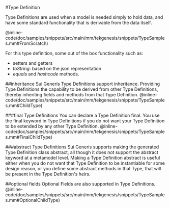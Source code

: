 #Type Definition

Type Definitions are used when a model is needed simply to hold data, and have some standard functionality that is derivable from the data itself.

@inline-code(doc/samples/snippets/src/main/mm/tekgenesis/snippets/TypeSamples.mm#FromScratch)

For this type definition, some out of the box functionality such as:

* setters and getters
* *toString*: based on the json representation
* *equals* and *hashcode* methods.


##inheritance
Sui Generis Type Definitions support inheritance. Providing Type Definitions the capability to be derived from other Type Definitions, thereby inheriting fields and methods from that Type Definition.
@inline-code(doc/samples/snippets/src/main/mm/tekgenesis/snippets/TypeSamples.mm#ChildType)

###final Type Definitions
You can declare a Type Definition final. You use the final keyword in Type Definitions if you do not want your Type Definition to be extended by any other Type Definition.
@inline-code(doc/samples/snippets/src/main/mm/tekgenesis/snippets/TypeSamples.mm#FinalChildType)

###abstract Type Definitions
Sui Generis supports making the generated Type Definition class abstract, all though it does not support the abstract keyword at a metamodel level.
Making a Type Definition abstract is useful either when you do not want that Type Definition to be instantiable for some design reason, or you define some abstract methods in that Type, that will be present in the Type Definition's heirs.

##optional fields
Optional Fields are also supported in Type Definitions.
@inline-code(doc/samples/snippets/src/main/mm/tekgenesis/snippets/TypeSamples.mm#OptionalChildType)

<!-- compound types ver person. y tema constructories-->
<!-- fields can be optional ver nested types con optionals.-->
<!-- kotlin data class -->
<!-- scala case class -->

